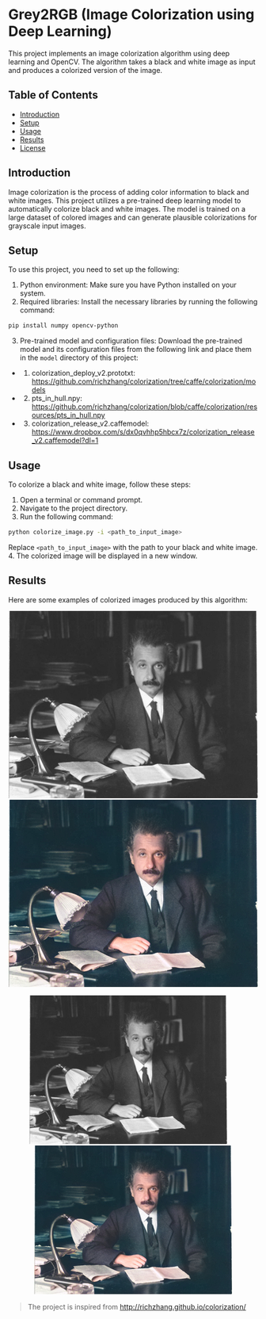 # Grey2RGB (Image Colorization using Deep Learning)

This project implements an image colorization algorithm using deep learning and OpenCV. The algorithm takes a black and white image as input and produces a colorized version of the image.

## Table of Contents
- [Introduction](#introduction)
- [Setup](#setup)
- [Usage](#usage)
- [Results](#results)
- [License](#license)

## Introduction

Image colorization is the process of adding color information to black and white images. This project utilizes a pre-trained deep learning model to automatically colorize black and white images. The model is trained on a large dataset of colored images and can generate plausible colorizations for grayscale input images.

## Setup

To use this project, you need to set up the following:

1. Python environment: Make sure you have Python installed on your system.
2. Required libraries: Install the necessary libraries by running the following command:
```bash
pip install numpy opencv-python
```
3. Pre-trained model and configuration files: Download the pre-trained model and its configuration files from the following link and place them in the `model` directory of this project:
 - 1. colorization_deploy_v2.prototxt: https://github.com/richzhang/colorization/tree/caffe/colorization/models
 - 2. pts_in_hull.npy: https://github.com/richzhang/colorization/blob/caffe/colorization/resources/pts_in_hull.npy
 - 3. colorization_release_v2.caffemodel: https://www.dropbox.com/s/dx0qvhhp5hbcx7z/colorization_release_v2.caffemodel?dl=1

## Usage

To colorize a black and white image, follow these steps:

1. Open a terminal or command prompt.
2. Navigate to the project directory.
3. Run the following command:
```bash
python colorize_image.py -i <path_to_input_image>
```
Replace `<path_to_input_image>` with the path to your black and white image.
4. The colorized image will be displayed in a new window.

## Results

Here are some examples of colorized images produced by this algorithm:

![Original Image](images/einstein.jpg) ![Colorized Image](images/einstein1.jpg)

<!-- Original and Colorized Images -->
<p align="center">
  <img src="images/einstein.jpg" alt="Original Image" width="400" style="margin-right: 20px;" />
  <img src="images/einstein1.jpg" alt="Colorized Image" width="400" />
</p>

> The project is inspired from http://richzhang.github.io/colorization/
